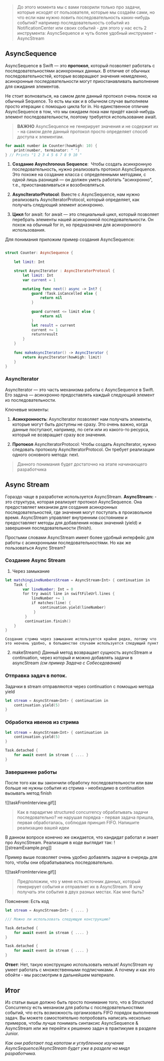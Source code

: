 > До этого момента мы с вами говорили только про задачи, которые исходят от пользователя, которые мы создаём сами, но что если нам нужно ловить последовательность каких-нибудь событий? например последовательность событий из NotificationCenter или своих событий - для этого у нас есть 2 инструмента: AsyncSequence и чуть более удобный инструмент - AsyncStream

## AsyncSequence
AsyncSequence в Swift — это **протокол**, который позволяет работать с последовательностями асинхронных данных. В отличие от обычных последовательностей, которые возвращают значения немедленно, асинхронные последовательности могут приостанавливать выполнение для ожидания элементов.

Не стоит волноваться, на самом деле данный протокол очень похож на обычный Sequence. То есть мы как и в обычном случае выполняем просто итерации с помощью цикла for in. Но единственное отличие AsyncSequence в том, что мы ожидаем пока нам придёт какой-нибудь элемент последовательности, поэтому требуется использование await.

> **ВАЖНО**
> AsyncSequence не генерирует значения и не содержит их - на самом деле данный протокол просто определяет способ доступа к элементам.

```swift
for await number in Counter(howHigh: 10) {
	print(number, terminator: " ")
} // Prints "1 2 3 4 5 6 7 8 9 10 "
```

1. **Создание Asynchronous Sequence**: 
	Чтобы создать асинхронную последовательность, нужно реализовать протокол AsyncSequence. Это похоже на создание класса с определенными методами, с одной лишь разницей — он должен уметь работать "асинхронно", т.е., приостанавливаться и возобновляться.

2. **AsyncIteratorProtocol**:
	Вместе с AsyncSequence, нам нужно реализовать AsyncIteratorProtocol, который определяет, как получать следующий элемент асинхронно.

3. **Цикл** for await:
	for await — это специальный цикл, который позволяет перебрать элементы нашей асинхронной последовательности. Он похож на обычный for in, но предназначен для асинхронного использования.

Для понимания приложим пример создания AsyncSequence:
```swift

struct Counter: AsyncSequence {
	
	let limit: Int

    struct AsyncIterator : AsyncIteratorProtocol {
		let limit: Int
		var current = 1

        mutating func next() async -> Int? {
            guard !Task.isCancelled else {
	            return nil
            }
 
            guard current <= limit else {
	            return nil
            }
			let result = current
			current += 1
			returnresult
        }
    }
	
	func makeAsyncIterator() -> AsyncIterator {
		return AsyncIterator(howHigh: limit)
    }
}
```

### AsyncIterator
AsyncIterator — это часть механизма работы с AsyncSequence в Swift. Его задача — асинхронно предоставлять каждый следующий элемент из последовательности.

Ключевые моменты:

1. **Асинхронность**: AsyncIterator позволяет нам получать элементы, которые могут быть доступны не сразу. Это очень важно, когда данные поступают, например, по сети или из какого-то ресурса, который не возвращает сразу все значения.


3. **Протокол** AsyncIteratorProtocol: Чтобы создать AsyncIterator, нужно следовать протоколу AsyncIteratorProtocol. Он требует реализации одного основного метода: next.

> Данного понимания будет достаточно на этапе начинающего разработчика


## Async Stream
Гораздо чаще в разработке используется AsyncStream. **AsyncStream:** - это структура, которая реализует протокол AsyncSequence. Она предоставляет механизм для создания асинхронных последовательностей, где значения могут поступать в произвольное время. AsyncStream управляет внутренним состоянием и предоставляет методы для добавления новых значений (yield) и завершения последовательности (finish).

Простыми словами AsyncStream имеет более удобный интерфейс для работы с асинхронными последовательностями.  Но как же пользоваться Async Stream?

### Создание Async Stream
1. Через замыкание
```swift
let matchingLineNumbersStream = AsyncStream<Int> { continuation in  
	Task {  
	    var lineNumber: Int = 0  
	    for try await line in swiftFileUrl.lines {  
		    lineNumber += 1 
			if matches(line) {  
	            continuation.yield(lineNumber)  
	         } 
	     }
	     continuation.finish()
	}  
}
```
	Создание стрима через замыкание используется крайне редко, потому что это неочень удобно, в большинстве случаем используется следующий пункт
	
2. makeStream()
   Данный метод возвращает сущность asyncStream и continuation, через который и можно добавлять задачи в asyncStream *(см пример Задача с Собеседования)*

### Отправка задач в поток.
Задачки в stream отправляются через continuation с помощью метода yield
```swift
let stream = AsyncStream<Int> { continuation in  
	continuation.yield(5)
}
```

### Обработка ивенов из стрима
```swift
let stream = AsyncStream<Int> { continuation in  
	continuation.yield(5)
}

Task.detached {
	for await event in stream { .... }
}
```

### Завершение работы
 После того как вы закончили обработку последовательности или вам больше не нужны события из стрима - необходимо в continuation вызывать метод finish


![[taskFromInterview.gif]]
> Как в парадигме structured concurrency обрабатывать задачи последовательно? не нарушая порядка - первая задача пришла, первая обработалась, соблюдая принцип FIFO. Напишите реализацию вашей идеи

В данном вопросе конечно же ожидается, что кандидат работал и знает про AsyncStream. Реализация в коде выглядит так:
![[streamExample.png]]

Пример выше позволяет очень удобно добавлять задачи в очередь для того, чтобы они обрабатывались последовательно. 


![[taskFromInterview.gif]]
> Предположим, что у меня есть источник данных, который генерирует события и отправляет их в AsyncStream. Я хочу получать эти события в двух разных местах. Как мне быть?

Пояснение: Есть код
```swift
let stream = AsyncStream<Int> { .... }

/// Можно ли использовать следующую конструкцию?

Task.detached {
	for await event in stream { .... }
}

Task.detached {
	for await event in stream { .... }
}
```

**Ответ**: Нет, такую конструкцию использовать нельзя! AsyncStream ну умеет работать с множественными подписчиками. А почему и как это обойти - мы рассмотрим в дальнейшем материале.


## Итог
Из статьи выше должно быть просто понимание того, что в Structured Concurrency есть механизм для работы с последовательностями событий, что есть возможность организовать FIFO порядок выполнения задач.  Вы можете самостоятельно попробовать написать несколько примеров, чтобы лучше понимать синтаксис AsyncSequence & AsyncStream  или же перейти к решению задач в практикуме в разделе Junior.

*Как они работают под капотом и углубленное изучение AsyncSequence/AsyncStream будет уже в разделе на  мидл разработчика.* 